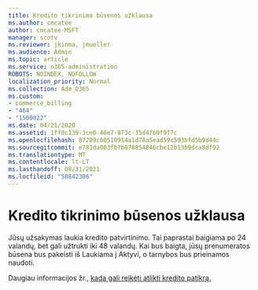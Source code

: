 ```yaml
---
title: Kredito tikrinimo būsenos užklausa
ms.author: cmcatee
author: cmcatee-MSFT
manager: scotv
ms.reviewer: jkinma, jmueller
ms.audience: Admin
ms.topic: article
ms.service: o365-administration
ROBOTS: NOINDEX, NOFOLLOW
localization_priority: Normal
ms.collection: Adm_O365
ms.custom:
- commerce_billing
- "464"
- "1500022"
ms.date: 04/21/2020
ms.assetid: 1ff0c139-3ce0-46e7-873c-35d4f60f9f7c
ms.openlocfilehash: 87209c60510914a1d78a5ead59c593bfd5b9d44c
ms.sourcegitcommit: e781da003fb7b878854846cbe12b13b9dca8df92
ms.translationtype: MT
ms.contentlocale: lt-LT
ms.lasthandoff: 08/31/2021
ms.locfileid: "58842306"
---
```

# <a name="credit-check-status-request"></a>Kredito tikrinimo būsenos užklausa

Jūsų užsakymas laukia kredito patvirtinimo. Tai paprastai baigiama po 24 valandų, bet gali užtrukti iki 48 valandų. Kai bus baigta, jūsų prenumeratos būsena bus pakeisti iš Laukiama į Aktyvi, o tarnybos bus prieinamos naudoti.

Daugiau informacijos žr., [kada gali reikėti atlikti kredito patikrą.](https://docs.microsoft.com/microsoft-365/commerce/billing-and-payments/pay-for-your-subscription#pay-by-invoice-check-or-eft)
